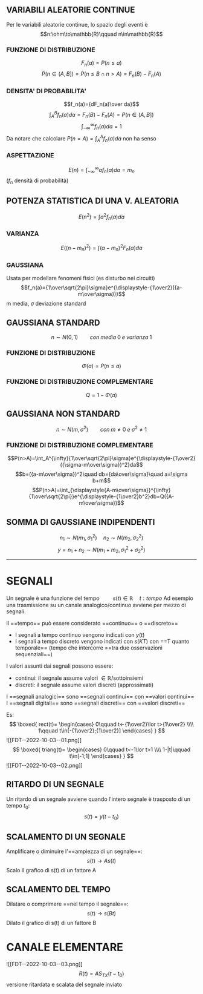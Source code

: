 ## VARIABILI ALEATORIE CONTINUE
Per le variabili aleatorie continue, lo spazio degli eventi è
$$n:\ohm\to\mathbb{R}\qquad n\in\mathbb{R}$$
### FUNZIONE DI DISTRIBUZIONE
$$F_n(a)=P(n\leq a)$$
$$P(n\in (A,B])=P(n\leq B\;\cap\;n>A)=F_n(B)-F_n(A)$$
### DENSITA' DI PROBABILITA'
$$f_n(a)={dF_n(a)\over da}$$
$$\int_A^Bf_n(a)da=F_n(B)-F_n(A)=P(n\in (A,B])$$
$$\int_{-\infty}^{\infty}f_n(a)da=1$$
Da notare che calcolare $P(n=A)=\int_A^Af_n(a)da$ non ha senso

### ASPETTAZIONE
$$E(n)=\int_{-\infty}^{\infty}af_n(a)da=m_n$$
($f_n$ densità di probabilità)

## POTENZA STATISTICA DI UNA V. ALEATORIA
$$E(n^2)=\int a^2f_n(a)da$$
### VARIANZA
$$E((n-m_n)^2)=\int(a-m_n)^2F_n(a)da$$
### GAUSSIANA
Usata per modellare fenomeni fisici (es disturbo nei circuiti)
$$f_n(a)={1\over\sqrt{2\pi}\sigma}e^{\displaystyle-{1\over2}({a-m\over\sigma})}$$
m media, $\sigma$ deviazione standard

## GAUSSIANA STANDARD
$$n\sim N(0,1)\qquad con\;media\;0\;e\;varianza\;1$$
### FUNZIONE DI DISTRIBUZIONE
$$\Phi(a)=P(n\leq a)$$
### FUNZIONE DI DISTRIBUZIONE COMPLEMENTARE
$$Q=1-\Phi(a)$$
## GAUSSIANA NON STANDARD
$$n\sim N(m, \sigma^2)\qquad con\;m\neq0\;e\;\sigma^2\neq1$$
### FUNZIONE DI DISTRIBUZIONE COMPLEMENTARE
$$P(n>A)=\int_A^{\infty}{1\over\sqrt{2\pi}\sigma}e^{\displaystyle-{1\over2}({\sigma-m\over\sigma})^2}da$$
$$b=({a-m\over\sigma})^2\quad db={da\over\sigma}\quad a=\sigma b+m$$
$$P(n>A)=\int_{\displaystyle{A-m\over\sigma}}^{\infty}{1\over\sqrt{2\pi}}e^{\displaystyle-{1\over2}b^2}db=Q({A-m\over\sigma})$$
## SOMMA DI GAUSSIANE INDIPENDENTI
$$n_1\sim N(m_1, \sigma_1^2)\quad n_2\sim N(m_2,\sigma_2^2)$$
$$y=n_1+n_2\sim N(m_1+m_2,\sigma_1^2+\sigma_2^2)$$

----
# SEGNALI
Un segnale è una funzione del tempo $\qquad s(t)\in\mathbb{R}\quad t:tempo$
Ad esempio una trasmissione su un canale analogico/continuo avviene per mezzo di segnali.

Il ==tempo== può essere considerato ==continuo== o ==discreto==
- I segnali a tempo continuo vengono indicati con $y(t)$
- I segnali a tempo discreto vengono indicati con $s(KT)$ con ==T quanto temporale== (tempo che intercorre ==tra due osservazioni sequenziali==)

I valori assunti dai segnali possono essere:
- continui: il segnale assume valori $\in \mathbb{R}$/sottoinsiemi
- discreti: il segnale assume valori discreti (approssimati)

I ==segnali analogici== sono ==segnali continui== con ==valori continui==
I ==segnali digitali== sono ==segnali discreti== con ==valori discreti==

Es:
$$
\boxed{
rect(t)=
\begin{cases}
0\qquad t<-{1\over2}\lor t>{1\over2} \\\\
1\qquad t\in[-{1\over2};{1\over2}]
\end{cases}
}
$$
![[FDT--2022-10-03--01.png]]
$$
\boxed{
triang(t)=
\begin{cases}
0\qquad t<-1\lor t>1 \\\\
1-|t|\qquad t\in[-1;1]
\end{cases}
}
$$
![[FDT--2022-10-03--02.png]]
## RITARDO DI UN SEGNALE
Un ritardo di un segnale avviene quando l'intero segnale è trasposto di un tempo $t_0$:
$$s(t)=y(t-t_0)$$
## SCALAMENTO DI UN SEGNALE
Amplificare o diminuire l'==ampiezza di un segnale==:$$s(t)\to As(t)$$Scalo il grafico di s(t) di un fattore A

## SCALAMENTO DEL TEMPO
Dilatare o comprimere ==nel tempo il segnale==:$$s(t)\to s(Bt)$$Dilato il grafico di s(t) di un fattore B

# CANALE ELEMENTARE
![[FDT--2022-10-03--03.png]]
$$R(t)=AS_{TX}(t-t_0)$$ versione ritardata e scalata del segnale inviato